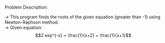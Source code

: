 Problem Description:  

-> This program finds the roots of the given equation (greater than -1) using Newton-Raphson method.  
-> Given equation:  
$$2 exp^{-x} = \frac{1}{x+2} + \frac{1}{x+1}$$
